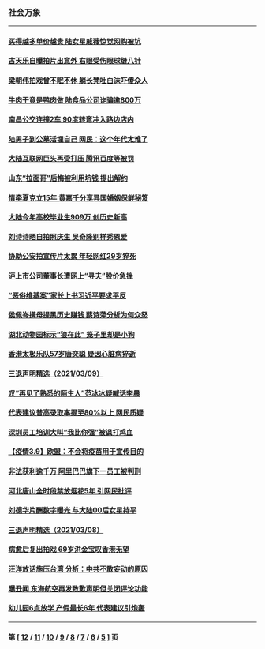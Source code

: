 ### 社会万象
---
#### [买得越多单价越贵 陆女星戚薇惊觉网购被坑](../../pages/ncid282/n12808151.md) 
#### [古天乐自曝拍片出意外 右眼受伤眼球缝八针](../../pages/ncid282/n12808054.md) 
#### [梁朝伟拍戏曾不眠不休 躺长凳吐白沫吓傻众人](../../pages/ncid282/n12807879.md) 
#### [牛肉干竟是鸭肉做 陆食品公司诈骗逾800万](../../pages/ncid282/n12807945.md) 
#### [南昌公交连撞2车 90度转弯冲入路边店内](../../pages/ncid282/n12807605.md) 
#### [陆男子到公墓活埋自己 网民：这个年代太难了](../../pages/ncid282/n12807085.md) 
#### [大陆互联网巨头再受打压 腾讯百度等被罚](../../pages/ncid282/n12806811.md) 
#### [山东“拉面哥”后悔被利用坑钱 提出解约](../../pages/ncid282/n12806148.md) 
#### [情牵夏克立15年 黄嘉千分享异国婚姻保鲜秘笈](../../pages/ncid282/n12805292.md) 
#### [大陆今年高校毕业生909万 创历史新高](../../pages/ncid282/n12804439.md) 
#### [刘诗诗晒自拍照庆生 吴奇隆别样秀恩爱](../../pages/ncid282/n12802687.md) 
#### [协助公安拍宣传片太累 年轻网红29岁猝死](../../pages/ncid282/n12802826.md) 
#### [沪上市公司董事长遭网上“寻夫”股价急挫](../../pages/ncid282/n12802753.md) 
#### [“恶俗维基案”家长上书习近平要求平反](../../pages/ncid282/n12801653.md) 
#### [侯佩岑携母提黑历史赚钱 蔡诗萍分析为何众怒](../../pages/ncid282/n12801759.md) 
#### [湖北动物园标示“狼在此” 笼子里却是小狗](../../pages/ncid282/n12801040.md) 
#### [香港太极乐队57岁唐奕聪 疑因心脏病猝逝](../../pages/ncid282/n12800632.md) 
#### [三退声明精选（2021/03/09）](../../pages/ncid282/n12800870.md) 
#### [叹“再见了熟悉的陌生人”范冰冰疑喊话李晨](../../pages/ncid282/n12800458.md) 
#### [代表建议普高录取率提至80%以上 网民质疑](../../pages/ncid282/n12799591.md) 
#### [深圳员工培训大叫“我比你强”被讽打鸡血](../../pages/ncid282/n12799484.md) 
#### [【疫情3.9】欧盟：不会将疫苗用于宣传目的](../../pages/ncid282/n12799381.md) 
#### [非法获利逾千万 阿里巴巴旗下一员工被判刑](../../pages/ncid282/n12799075.md) 
#### [河北唐山全时段禁放烟花5年 引网民批评](../../pages/ncid282/n12798875.md) 
#### [刘德华片酬数字曝光 与大陆00后女星持平](../../pages/ncid282/n12798378.md) 
#### [三退声明精选（2021/03/08）](../../pages/ncid282/n12798335.md) 
#### [病愈后复出拍戏 69岁洪金宝叹香港无望](../../pages/ncid282/n12797749.md) 
#### [汪洋放话施压台湾 分析：中共不敢妄动的原因](../../pages/ncid282/n12797999.md) 
#### [曝丑闻 东海航空再发致歉声明但关闭评论功能](../../pages/ncid282/n12796992.md) 
#### [幼儿园6点放学 产假最长6年 代表建议引炮轰](../../pages/ncid282/n12797075.md) 

---
#### 第 [ [12](./12.md) / [11](./11.md) / [10](./10.md) / [9](./9.md) / [8](./8.md) / [7](./7.md) / [6](./6.md) / [5](./5.md) ] 页
